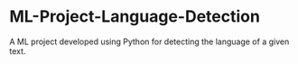 # ML-Project-Language-Detection
A ML project developed using Python for detecting the language of a given text.
